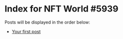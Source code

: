 # Index for NFT World #5939
Posts will be displayed in the order below:

- [Your first post](./001-first.md)

